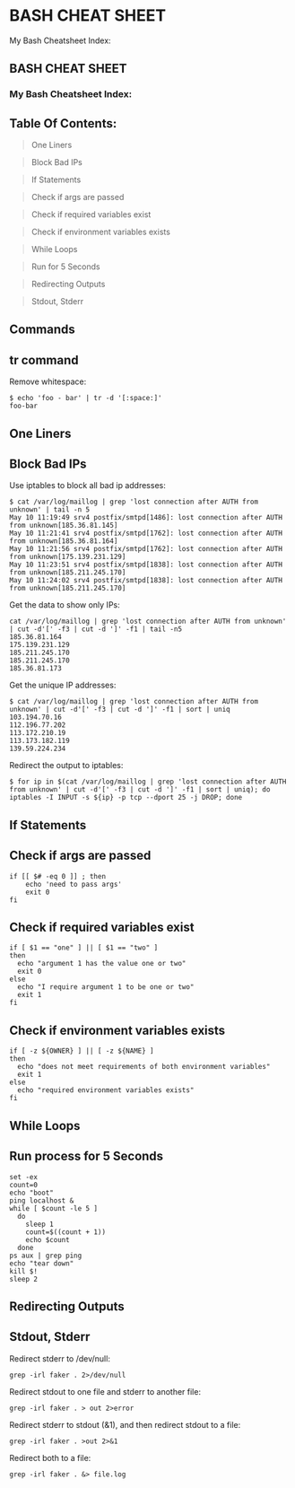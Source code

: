 # BASH CHEAT SHEET

 My Bash Cheatsheet Index:

##  BASH CHEAT SHEET <a id="9030"></a>

###  My Bash Cheatsheet Index: <a id="b1cc"></a>

##  Table Of Contents: <a id="f1e1"></a>

> One Liners

> Block Bad IPs

> If Statements

> Check if args are passed

> Check if required variables exist

> Check if environment variables exists

> While Loops

> Run for 5 Seconds

> Redirecting Outputs

> Stdout, Stderr

##  Commands <a id="e775"></a>

##  tr command <a id="bbc1"></a>

 Remove whitespace:

```text
$ echo 'foo - bar' | tr -d '[:space:]'
foo-bar
```

##  One Liners <a id="3b77"></a>

##  Block Bad IPs <a id="371f"></a>

 Use iptables to block all bad ip addresses:

```text
$ cat /var/log/maillog | grep 'lost connection after AUTH from unknown' | tail -n 5
May 10 11:19:49 srv4 postfix/smtpd[1486]: lost connection after AUTH from unknown[185.36.81.145]
May 10 11:21:41 srv4 postfix/smtpd[1762]: lost connection after AUTH from unknown[185.36.81.164]
May 10 11:21:56 srv4 postfix/smtpd[1762]: lost connection after AUTH from unknown[175.139.231.129]
May 10 11:23:51 srv4 postfix/smtpd[1838]: lost connection after AUTH from unknown[185.211.245.170]
May 10 11:24:02 srv4 postfix/smtpd[1838]: lost connection after AUTH from unknown[185.211.245.170]
```

 Get the data to show only IPs:

```text
cat /var/log/maillog | grep 'lost connection after AUTH from unknown' | cut -d'[' -f3 | cut -d ']' -f1 | tail -n5
185.36.81.164
175.139.231.129
185.211.245.170
185.211.245.170
185.36.81.173
```

 Get the unique IP addresses:

```text
$ cat /var/log/maillog | grep 'lost connection after AUTH from unknown' | cut -d'[' -f3 | cut -d ']' -f1 | sort | uniq
103.194.70.16
112.196.77.202
113.172.210.19
113.173.182.119
139.59.224.234
```

 Redirect the output to iptables:

```text
$ for ip in $(cat /var/log/maillog | grep 'lost connection after AUTH from unknown' | cut -d'[' -f3 | cut -d ']' -f1 | sort | uniq); do iptables -I INPUT -s ${ip} -p tcp --dport 25 -j DROP; done
```

##  If Statements <a id="e51b"></a>

##  Check if args are passed <a id="c78a"></a>

```text
if [[ $# -eq 0 ]] ; then
    echo 'need to pass args'
    exit 0
fi
```

##  Check if required variables exist <a id="1a57"></a>

```text
if [ $1 == "one" ] || [ $1 == "two" ]
then
  echo "argument 1 has the value one or two"
  exit 0
else
  echo "I require argument 1 to be one or two"
  exit 1
fi
```

##  Check if environment variables exists <a id="a333"></a>

```text
if [ -z ${OWNER} ] || [ -z ${NAME} ]
then
  echo "does not meet requirements of both environment variables"
  exit 1
else
  echo "required environment variables exists"
fi
```

##  While Loops <a id="9321"></a>

##  Run process for 5 Seconds <a id="b307"></a>

```text
set -ex
count=0
echo "boot"
ping localhost &
while [ $count -le 5 ]
  do
    sleep 1
    count=$((count + 1))
    echo $count
  done
ps aux | grep ping
echo "tear down"
kill $!
sleep 2
```

##  Redirecting Outputs <a id="b06b"></a>

##  Stdout, Stderr <a id="6774"></a>

 Redirect stderr to /dev/null:

```text
grep -irl faker . 2>/dev/null
```

 Redirect stdout to one file and stderr to another file:

```text
grep -irl faker . > out 2>error
```

 Redirect stderr to stdout \(&1\), and then redirect stdout to a file:

```text
grep -irl faker . >out 2>&1
```

 Redirect both to a file:

```text
grep -irl faker . &> file.log
```

